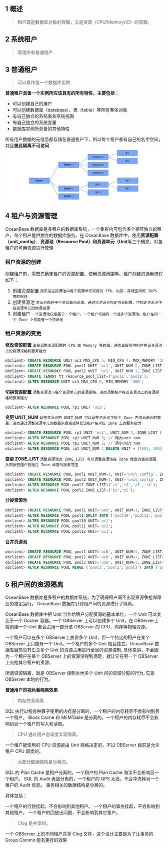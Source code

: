 ## 1 概述
> 租户既是数据库对象的容器，又是资源（CPU/Memory/IO）的容器。

## 2 系统租户

> 管理所有普通租户

## 3 普通租户

> 可以看作是一个数据库实例 

**普通租户具备一个实例所应该具有的所有特性，主要包括：**

- 可以创建自己的用户
- 可以创建数据库（database）、表（table）等所有客体对象
- 有自己独立的系统表和系统视图
- 有自己独立的系统变量
- 数据库实例所具备的其他特性

所有用户数据的元信息都存储在普通租户下，所以每个租户都有自己的名字空间，并且**彼此隔离不可访问**
![](img/tenant.jpeg)

## 4 租户与资源管理

OceanBase 数据库是多租户的数据库系统，一个集群内可包含多个相互独立的租户，每个租户提供独立的数据库服务。在 OceanBase 数据库中，使用**资源配置（unit_config）**、**资源池（Resource Pool）**和**资源单元（Unit**等三个概念，对各租户的可用资源进行管理

### 租户资源的创建

创建租户前，需首先确定租户的资源配置、使用资源范围等。租户创建的通用流程如下：

1. 创建资源配置 `用来描述资源池中每个资源单元可用的 CPU、内存、存储空间和 IOPS 等的规格`
2. 创建资源池 `资源池由若干个资源单元组成，通过给资源池指定资源配置，可指定资源池下各资源单元的物理资源`
3. 创建租户 `一个资源池仅能属于一个租户，一个租户可拥有一个或多个资源池，租户在同一个 Zone 上仅能有一个资源池`

### 租户资源的变更

**修改资源配置** `直接调整资源配置的 CPU 或 Memory 等的值，进而直接影响租户在该资源池上的资源规格和服务能力`

```sql
obclient> CREATE RESOURCE UNIT uc1 MAX_CPU 5, MIN_CPU 4, MAX_MEMORY '36G', MIN_MEMORY '32G', MAX_IOPS 128, MIN_IOPS 128, MAX_DISK_SIZE '2T', MAX_SESSION_NUM 64;
obclient> CREATE RESOURCE POOL pool1 UNIT 'uc1', UNIT_NUM 2, ZONE_LIST ('z1', 'z2');
obclient> CREATE RESOURCE POOL pool2 UNIT 'uc1', UNIT_NUM 1, ZONE_LIST ('z3');
obclient> CREATE TENANT tt resource_pool_list=('pool1','pool2');
obclient> ALTER RESOURCE UNIT uc1 MAX_CPU 6, MIN_MEMORY '36G';
```

**切换资源配置** `调整资源池下每个资源单元的资源规格，进而调整租户在该资源池上的资源规格和服务能力`

```sql
obclient> ALTER RESOURCE POOL rp1 UNIT 'uc2';
```

**变更 UNIT_NUM** `调整资源池的 UNIT_NUM 可以调整资源池下每个 Zone 内资源单元的数量，进而通过调整资源单元的数量来提高或降低该租户在对应 Zone 上的服务能力`

```sql
obclient> CREATE RESOURCE POOL rp1 UNIT 'uc1', UNIT_NUM 2, ZONE_LIST ('zone1', 'zone2');
obclient> ALTER RESOURCE POOL rp1 UNIT_NUM 3; // 调大unit num
obclient> ALTER RESOURCE POOL rp1 UNIT_NUM 2; // 调小unit num
obclient> ALTER RESOURCE POOL rp1 UNIT_NUM 1 DELETE UNIT = (1001, 1003); // 指定资源单元调小unit num
```

**变更 ZONE_LIST** `调整资源池的 ZONE_LIST 可以调整资源池在 Zone 维度的使用范围，从而调整租户数据在 Zone 维度的服务范围`

```sql
obclient> CREATE RESOURCE POOL pool1 UNIT_NUM=3, UNIT='unit_config', ZONE_LIST=('z1','z2','z3');
obclient> CREATE RESOURCE POOL pool2 UNIT_NUM=3, UNIT='unit_config', ZONE_LIST=('z1','z2','z3');
obclient> ALTER RESOURCE POOL pool1 ZONE_LIST=('z1','z2','z3','z4');
obclient> ALTER RESOURCE POOL pool2 ZONE_LIST=('z1','z2');
```

**分裂资源池** 

```sql
obclient> CREATE RESOURCE POOL pool1 UNIT='uc0', UNIT_NUM=1, ZONE_LIST=('z1','z2','z3');
obclient> ALTER RESOURCE POOL pool1 SPLIT INTO ('pool10','pool11','pool12') ON ('z1','z2','z3');
obclient> ALTER RESOURCE POOL pool10 UNIT='uc1';
obclient> ALTER RESOURCE POOL pool11 UNIT='uc2';
obclient> ALTER RESOURCE POOL pool12 UNIT='uc3';
```

**合并资源池**

```sql
obclient> CREATE RESOURCE POOL pool1 UNIT='uc0', UNIT_NUM=1, ZONE_LIST=('z1');
obclient> CREATE RESOURCE POOL pool2 UNIT='uc0', UNIT_NUM=1, ZONE_LIST=('z2');
obclient> CREATE RESOURCE POOL pool3 UNIT='uc0', UNIT_NUM=1, ZONE_LIST=('z3');
obclient> ALTER RESOURCE POOL MERGE ('pool1','pool2','pool3') INTO ('pool0');
```

## 5 租户间的资源隔离

OceanBase 数据库是多租户的数据库系统，为了确保租户间不出现资源争抢保障业务稳定运行， OceanBase 数据库针对租户间的资源进行了隔离。

OceanBase 数据库中把 Unit 当作给租户分配资源的基本单位，一个 Unit 可以类比于一个 Docker 容器。一个 OBServer 上可以创建多个 Unit，在 OBServer上每创建一个 Unit 都会占用一部分该 OBServer 的 CPU、内存等物理资源。

一个租户可以在多个 OBServer上放置多个 Unit，但一个特定的租户在某个 OBServer 上只能有一个 Unit。一个租户的多个 Unit 相互独立，OceanBase 数据库目前没有汇总多个 Unit 的资源占用进行全局的资源控制, 具体来讲，不会因为一个租户在某个 OBServer 上的资源没得到满足，就让它在另一个 OBServer 上去抢其它租户的资源。

所谓资源隔离，就是 OBServer 控制本地多个 Unit 间的资源分配的行为, 它是 OBServer 本地的行为。

**普通用户的视角看隔离效果**

> 内存完全隔离

SQL 执行过程各种算子使用的内存是分离的，一个租户的内存耗尽不会影响到另一个租户。
Block Cache 和 MEMTable 是分离的，一个租户的内存耗尽不会影响到另一个租户的写入和读取。

> CPU 通过用户态调度实现隔离。

一个租户能使用的 CPU 资源是由 Unit 规格决定的，不过 OBServer 目前是允许租户 CPU 超卖的。

> 大部分数据结构是分离的。

SQL 的 Plan Cache 是租户分离的，一个租户的 Plan Cache 淘汰不会影响另一个租户。
SQL 的 Audit 表是分离的，一个租户的 QPS 太高，不会冲洗掉另一个租户的 Audit 信息。
事务相关的数据结构是分离的。

具体包括：

一个租户的行锁挂起，不会影响到其他租户。
一个租户的事务挂起，不会影响到其他租户。
一个租户的回放出问题，不会影响到其它租户。

> Clog 是共享的。

一个 OBServer 上的不同租户共享 Clog 文件，这个设计主要是为了让事务的 Group Commit 能有更好的效果
